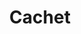 ---
codehost: https://github.com/CachetHQ
facebook: https://facebook.com/CachetHQ
logohandle: cachethqio
sort: cachet
title: Cachet
twitter: https://x.com/CachetHQ
website: https://cachethq.io/
---